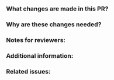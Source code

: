 <!--

Thanks for submitting a PR!

Before pressing 'Create pull request' please read the checklist below.

* All code changes should be accompanied by tests. If you are not
modifying any tests, provide a short explanation of why.

* All changes to public APIs **must** be accompanied by
docs.

* Commit messages should explain _why_ you made the changes, not just what
you changed. Use an active, imperative voice and keep the subject line short.

* We strongly encourage you to sign all commits, if possible.

For more information on contributing, check the [guidelines](../CONTRIBUTING.md).

-->

### What changes are made in this PR?

<!--
Include a short description of what changes were made.
-->

### Why are these changes needed?

<!--
Include a short description of why the changes were made.
-->


### Notes for reviewers:

<!--
Information that you think is pertinent for reviewers.
-->

### Additional information:

<!--
Anything else you want to be known or think merits discussion in the context of this PR.
-->

### Related issues:

<!--
Links to issues that will be closed by this PR, if any.
-->
